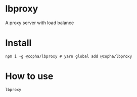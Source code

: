 # lbproxy
A proxy server with load balance

# Install
```
npm i -g @copha/lbproxy # yarn global add @copha/lbproxy
```

# How to use

```
lbproxy 
```
